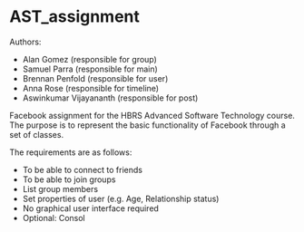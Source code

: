 # AST_assignment

Authors:
  - Alan Gomez  (responsible for group)
  - Samuel Parra   (responsible for main)
  - Brennan Penfold   (responsible for user)
  - Anna Rose   (responsible for timeline)
  - Aswinkumar Vijayananth   (responsible for post)


Facebook assignment for the HBRS Advanced Software Technology course. The purpose is to represent the basic functionality of Facebook through a set of classes.

The requirements are as follows:
 - To be able to connect to friends
 - To be able to join groups
 - List group members
 - Set properties of user (e.g. Age, Relationship status)
 - No graphical user interface required
 - Optional: Consol
